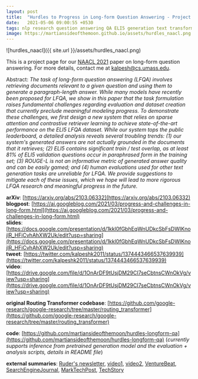 ```yaml
---
layout: post
title:  "Hurdles to Progress in Long-form Question Answering - Project Page"
date:   2021-05-06 09:00:55 +0530
tags: nlp research question answering QA ELI5 generation text transformers routing SoTA metrics evaluation
image: https://martiansideofthemoon.github.io/assets/hurdles_naacl.png
---
```


![hurdles_naacl]({{ site.url }}/assets/hurdles_naacl.png)

This is a project page for our [NAACL 2021](https://2021.naacl.org/) paper on long-form question answering. For more details, contact me at [kalpesh@cs.umass.edu](mailto:kalpesh@cs.umass.edu).

Abstract: *The task of long-form question answering (LFQA) involves retrieving documents relevant to a given question and using them to generate a paragraph-length answer. While many models have recently been proposed for LFQA, we show in this paper that the task formulation raises fundamental challenges regarding evaluation and dataset creation that currently preclude meaningful modeling progress. To demonstrate these challenges, we first design a new system that relies on sparse attention and contrastive retriever learning to achieve state-of-the-art performance on the ELI5 LFQA dataset. While our system tops the public leaderboard, a detailed analysis reveals several troubling trends: (1) our system's generated answers are not actually grounded in the documents that it retrieves; (2) ELI5 contains significant train / test overlap, as at least 81% of ELI5 validation questions occur in paraphrased form in the training set; (3) ROUGE-L is not an informative metric of generated answer quality and can be easily gamed; and (4) human evaluations used for other text generation tasks are unreliable for LFQA. We provide suggestions to mitigate each of these issues, which we hope will lead to more rigorous LFQA research and meaningful progress in the future.*

**arXiv**: [https://arxiv.org/abs/2103.06332](https://arxiv.org/abs/2103.06332)  
**blogpost**: [https://ai.googleblog.com/2021/03/progress-and-challenges-in-long-form.html](https://ai.googleblog.com/2021/03/progress-and-challenges-in-long-form.html)  
**slides**: [https://docs.google.com/presentation/d/1kkl0fGbhEqWnUDkcSbFsDWIKnojlR_HFiCvhAhXW2Uk/edit?usp=sharing](https://docs.google.com/presentation/d/1kkl0fGbhEqWnUDkcSbFsDWIKnojlR_HFiCvhAhXW2Uk/edit?usp=sharing)  
**tweet**: [https://twitter.com/kalpeshk2011/status/1374443466537639939](https://twitter.com/kalpeshk2011/status/1374443466537639939)  
**video**: [https://drive.google.com/file/d/1OnArDF9tUsjDM29CI7seCbtnsCWnOkVg/view?usp=sharing](https://drive.google.com/file/d/1OnArDF9tUsjDM29CI7seCbtnsCWnOkVg/view?usp=sharing)

**original Routing Transformer codebase**: [https://github.com/google-research/google-research/tree/master/routing_transformer](https://github.com/google-research/google-research/tree/master/routing_transformer)

**code**: [https://github.com/martiansideofthemoon/hurdles-longform-qa](https://github.com/martiansideofthemoon/hurdles-longform-qa) (*currently supports inference from pretrained generation model and the evaluation + analysis scripts, details in README file*)

**external summaries**: [Ruder's newsletter](https://newsletter.ruder.io/issues/eacl-iclr-naacl-papers-round-up-research-reality-checks-ml-on-code-592784), [video1](https://www.youtube.com/watch?v=StyE5noPe4g&t=2839s&ab_channel=HenryAILabs), [video2](https://www.youtube.com/watch?v=8tZZoX5ct0I&t=2937s&ab_channel=HenryAILabs), [VentureBeat](https://venturebeat.com/2021/03/17/language-models-struggle-to-answer-questions-without-paraphrasing-training-data/), [SearchEngineJournal](https://www.searchenginejournal.com/long-form-question-answering/402519/#close), [MarkTechPost](https://www.marktechpost.com/2021/03/27/google-ai-introduces-a-new-system-for-open-domain-long-form-question-answering-lfqa/), [TechStory](https://techstory.in/google-ai-introduces-a-new-system-for-open-domain-long-form-question-answering-lfqa/)
